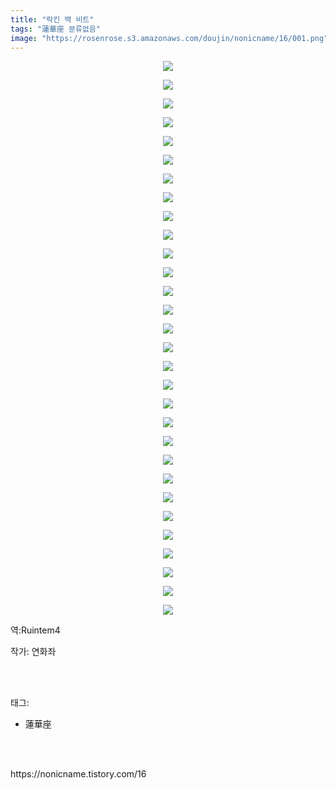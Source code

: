 ```yaml
---
title: "락킨 백 비트"
tags: "蓮華座 분류없음"
image: "https://rosenrose.s3.amazonaws.com/doujin/nonicname/16/001.png"
---
```

<div class="article">
<div class="tt_article_useless_p_margin"><p style="text-align: center; clear: none; float: none;"><img src="{{ site.imgserver1 }}/nonicname/16/001.png"/></p><p style="text-align: center; clear: none; float: none;"><img src="{{ site.imgserver1 }}/nonicname/16/002.png"/></p><p style="text-align: center; clear: none; float: none;"><img src="{{ site.imgserver1 }}/nonicname/16/003.png"/></p><p style="text-align: center; clear: none; float: none;"><img src="{{ site.imgserver1 }}/nonicname/16/004.png"/></p><p style="text-align: center; clear: none; float: none;"><img src="{{ site.imgserver1 }}/nonicname/16/005.png"/></p><p style="text-align: center; clear: none; float: none;"><img src="{{ site.imgserver1 }}/nonicname/16/006.png"/></p><p style="text-align: center; clear: none; float: none;"><img src="{{ site.imgserver1 }}/nonicname/16/007.png"/></p><p style="text-align: center; clear: none; float: none;"><img src="{{ site.imgserver1 }}/nonicname/16/008.png"/></p><p style="text-align: center; clear: none; float: none;"><img src="{{ site.imgserver1 }}/nonicname/16/009.png"/></p><p style="text-align: center; clear: none; float: none;"><img src="{{ site.imgserver1 }}/nonicname/16/010.png"/></p><p style="text-align: center; clear: none; float: none;"><img src="{{ site.imgserver1 }}/nonicname/16/011.png"/></p><p style="text-align: center; clear: none; float: none;"><img src="{{ site.imgserver1 }}/nonicname/16/012.png"/></p><p style="text-align: center; clear: none; float: none;"><img src="{{ site.imgserver1 }}/nonicname/16/013.png"/></p><p style="text-align: center; clear: none; float: none;"><img src="{{ site.imgserver1 }}/nonicname/16/014.png"/></p><p style="text-align: center; clear: none; float: none;"><img src="{{ site.imgserver1 }}/nonicname/16/015.png"/></p><p style="text-align: center; clear: none; float: none;"><img src="{{ site.imgserver1 }}/nonicname/16/016.png"/></p><p style="text-align: center; clear: none; float: none;"><img src="{{ site.imgserver1 }}/nonicname/16/017.png"/></p><p style="text-align: center; clear: none; float: none;"><img src="{{ site.imgserver1 }}/nonicname/16/018.png"/></p><p style="text-align: center; clear: none; float: none;"><img src="{{ site.imgserver1 }}/nonicname/16/019.png"/></p><p style="text-align: center; clear: none; float: none;"><img src="{{ site.imgserver1 }}/nonicname/16/020.png"/></p><p style="text-align: center; clear: none; float: none;"><img src="{{ site.imgserver1 }}/nonicname/16/021.png"/></p><p style="text-align: center; clear: none; float: none;"><img src="{{ site.imgserver1 }}/nonicname/16/022.png"/></p><p style="text-align: center; clear: none; float: none;"><img src="{{ site.imgserver1 }}/nonicname/16/023.png"/></p><p style="text-align: center; clear: none; float: none;"><img src="{{ site.imgserver1 }}/nonicname/16/024.png"/></p><p style="text-align: center; clear: none; float: none;"><img src="{{ site.imgserver1 }}/nonicname/16/025.png"/></p><p style="text-align: center; clear: none; float: none;"><img src="{{ site.imgserver1 }}/nonicname/16/026.png"/></p><p style="text-align: center; clear: none; float: none;"><img src="{{ site.imgserver1 }}/nonicname/16/027.png"/></p><p style="text-align: center; clear: none; float: none;"><img src="{{ site.imgserver1 }}/nonicname/16/028.png"/></p><p style="text-align: center; clear: none; float: none;"><img src="{{ site.imgserver1 }}/nonicname/16/029.png"/></p><p style="text-align: center; clear: none; float: none;"><img src="{{ site.imgserver1 }}/nonicname/16/030.png"/></p><p>역:Ruintem4<br/></p></div>
<p>작가: 연화좌</p><br/>
</div><br/>
<div class="tagTrail">
<p>태그: </p>
<ul>
<li>蓮華座</li>
</ul>
</div><br/>

<br/>
<p id="refer">https://nonicname.tistory.com/16</p>
<br/>

